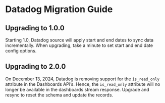 # Datadog Migration Guide

## Upgrading to 1.0.0

Starting 1.0, Datadog source will apply start and end dates to sync data incrementally. When upgrading, take a minute to set start and end date config options.

## Upgrading to 2.0.0

On December 13, 2024, Datadog is removing support for the `is_read_only` attribute in the Dashboards API’s. Hence, the `is_read_only` attribute will no longer be available in the dashboards stream response. Upgrade and resync to reset the schema and update the records.
